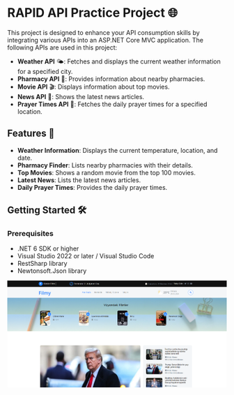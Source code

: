 # RAPID API Practice Project 🌐

This project is designed to enhance your API consumption skills by integrating various APIs into an ASP.NET Core MVC application. The following APIs are used in this project:

- **Weather API** 🌤️: Fetches and displays the current weather information for a specified city.
- **Pharmacy API** 💊: Provides information about nearby pharmacies.
- **Movie API** 🎬: Displays information about top movies.
- **News API** 📰: Shows the latest news articles.
- **Prayer Times API** 🕌: Fetches the daily prayer times for a specified location.

## Features 🚀

- **Weather Information**: Displays the current temperature, location, and date.
- **Pharmacy Finder**: Lists nearby pharmacies with their details.
- **Top Movies**: Shows a random movie from the top 100 movies.
- **Latest News**: Lists the latest news articles.
- **Daily Prayer Times**: Provides the daily prayer times.

## Getting Started 🛠️

### Prerequisites

- .NET 6 SDK or higher
- Visual Studio 2022 or later / Visual Studio Code
- RestSharp library
- Newtonsoft.Json library


<img  src = "1.png"/>
